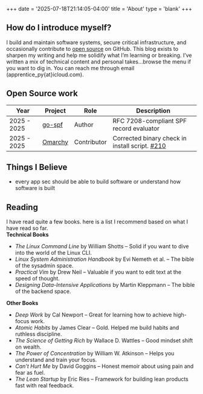 +++
date = '2025-07-18T21:14:05-04:00'
title = 'About'
type = 'blank'
+++

## How do I introduce myself?
I build and maintain software systems, secure critical infrastructure, and occasionally contribute
to [open source](https://github.com/t0gun) on GitHub. This blog exists to sharpen my writing and help me solidify what
I’m learning or breaking. I’ve written a mix of technical content and personal takes...browse the menu if you want to
dig in. You can reach me through email (apprentice_py{at}icloud.com).

## Open Source work

| Year        | Project                                        | Role        | Description                                                                                    |
|-------------|------------------------------------------------|-------------|------------------------------------------------------------------------------------------------|
| 2025 - 2025 | [go-spf](https://github.com/t0gun/go-spf)      | Author      | RFC 7208-compliant SPF record evaluator                                                        |
| 2025 - 2025 | [Omarchy](https://github.com/basecamp/omarchy) | Contributor | Corrected binary check in install script. [#210](https://github.com/basecamp/omarchy/pull/210) |

## Things I Believe

- every app sec should be able to build software or understand how software is built

## Reading

I have read quite a few books. here is a list I recommend based on what I have read so far.   
**Technical Books**

- *The Linux Command Line* by William Shotts – Solid if you want to dive into the world of the Linux CLI.
- *Linux System Administration Handbook* by Evi Nemeth et al. – The bible of the sysadmin space.
- *Practical Vim* by Drew Neil – Valuable if you want to edit text at the speed of thought.
- *Designing Data-Intensive Applications* by Martin Kleppmann – The bible of the backend space.

**Other Books**

- *Deep Work* by Cal Newport – Great for learning how to achieve high-focus work.
- *Atomic Habits* by James Clear – Gold. Helped me build habits and ruthless discipline.
- *The Science of Getting Rich* by Wallace D. Wattles – Good mindset shift on wealth.
- *The Power of Concentration* by William W. Atkinson – Helps you understand and train your focus.
- *Can’t Hurt Me* by David Goggins – Honest memoir about using pain and fear as fuel.
- *The Lean Startup* by Eric Ries – Framework for building lean products fast with real feedback.

